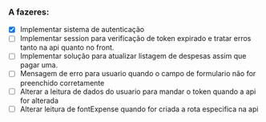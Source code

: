 ### A fazeres:
- [x] Implementar sistema de autenticação
- [ ] Implementar session para verificação de token expirado e tratar erros tanto na api quanto no front.
- [ ] Implementar solução para atualizar listagem de despesas assim que pagar uma.
- [ ] Mensagem de erro para usuario quando o campo de formulario não for preenchido corretamente
- [ ] Alterar a leitura de dados do usuario para mandar o token quando a api for alterada
- [ ] Alterar leitura de fontExpense quando for criada a rota especifica na api